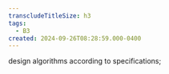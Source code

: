 ```yaml
---
transcludeTitleSize: h3
tags:
  - B3
created: 2024-09-26T08:28:59.000-0400
---
```

design algorithms according to specifications;